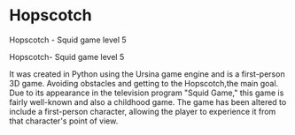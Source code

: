 # Hopscotch
Hopscotch - Squid game level 5

Hopscotch- Squid game level 5

It was created in Python using the Ursina game engine and is a first-person 3D game. Avoiding obstacles and getting to the Hopscotch,the main goal. Due to its appearance in the television program "Squid Game," this game is fairly well-known and also a childhood game. The game has been altered to include a first-person character, allowing the player to experience it from that character's point of view.
